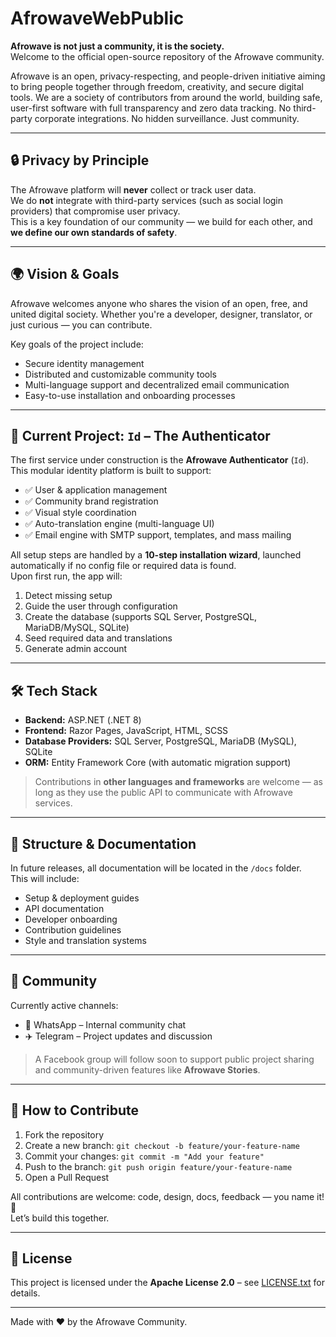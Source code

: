 # AfrowaveWebPublic

**Afrowave is not just a community, it is the society.**  
Welcome to the official open-source repository of the Afrowave community.

Afrowave is an open, privacy-respecting, and people-driven initiative aiming to bring people together through freedom, creativity, and secure digital tools. We are a society of contributors from around the world, building safe, user-first software with full transparency and zero data tracking. No third-party corporate integrations. No hidden surveillance. Just community.

---

## 🔒 Privacy by Principle

The Afrowave platform will **never** collect or track user data.  
We do **not** integrate with third-party services (such as social login providers) that compromise user privacy.  
This is a key foundation of our community — we build for each other, and **we define our own standards of safety**.

---

## 🌍 Vision & Goals

Afrowave welcomes anyone who shares the vision of an open, free, and united digital society. Whether you're a developer, designer, translator, or just curious — you can contribute.

Key goals of the project include:

- Secure identity management
- Distributed and customizable community tools
- Multi-language support and decentralized email communication
- Easy-to-use installation and onboarding processes

---

## 🧩 Current Project: `Id` – The Authenticator

The first service under construction is the **Afrowave Authenticator** (`Id`).  
This modular identity platform is built to support:

- ✅ User & application management  
- ✅ Community brand registration  
- ✅ Visual style coordination  
- ✅ Auto-translation engine (multi-language UI)  
- ✅ Email engine with SMTP support, templates, and mass mailing

All setup steps are handled by a **10-step installation wizard**, launched automatically if no config file or required data is found.  
Upon first run, the app will:

1. Detect missing setup
2. Guide the user through configuration
3. Create the database (supports SQL Server, PostgreSQL, MariaDB/MySQL, SQLite)
4. Seed required data and translations
5. Generate admin account

---

## 🛠️ Tech Stack

- **Backend:** ASP.NET (.NET 8)
- **Frontend:** Razor Pages, JavaScript, HTML, SCSS
- **Database Providers:** SQL Server, PostgreSQL, MariaDB (MySQL), SQLite
- **ORM:** Entity Framework Core (with automatic migration support)

> Contributions in **other languages and frameworks** are welcome — as long as they use the public API to communicate with Afrowave services.

---

## 📁 Structure & Documentation

In future releases, all documentation will be located in the `/docs` folder.  
This will include:

- Setup & deployment guides
- API documentation
- Developer onboarding
- Contribution guidelines
- Style and translation systems

---

## 💬 Community

Currently active channels:
- 📱 WhatsApp – Internal community chat
- ✈️ Telegram – Project updates and discussion

> A Facebook group will follow soon to support public project sharing and community-driven features like **Afrowave Stories**.

---

## 🤝 How to Contribute

1. Fork the repository
2. Create a new branch: `git checkout -b feature/your-feature-name`
3. Commit your changes: `git commit -m "Add your feature"`
4. Push to the branch: `git push origin feature/your-feature-name`
5. Open a Pull Request

All contributions are welcome: code, design, docs, feedback — you name it! 🙌  
Let’s build this together.

---

## 📜 License

This project is licensed under the **Apache License 2.0** – see [LICENSE.txt](LICENSE.txt) for details.

---

Made with ❤️ by the Afrowave Community.

